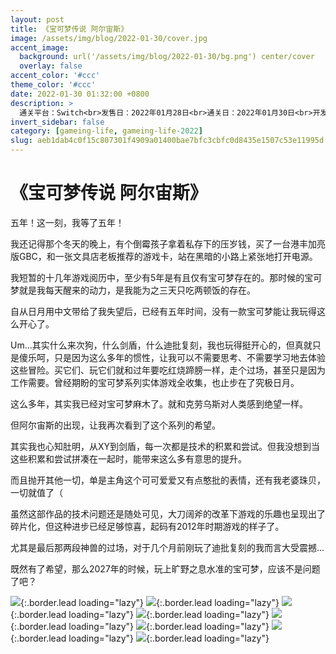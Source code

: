 ```yaml
---
layout: post
title: 《宝可梦传说 阿尔宙斯》
image: /assets/img/blog/2022-01-30/cover.jpg
accent_image: 
  background: url('/assets/img/blog/2022-01-30/bg.png') center/cover
  overlay: false
accent_color: '#ccc'
theme_color: '#ccc'
date: 2022-01-30 01:32:00 +0800
description: >
  通关平台：Switch<br>发售日：2022年01月28日<br>通关日：2022年01月30日<br>开发商：GameFreak<br>发行商：Nintendo
invert_sidebar: false
category: [gameing-life, gameing-life-2022]
slug: aeb1dab4c0f15c807301f4909a01400bae7bfc3cbfc0d8435e1507c53e11995d
---
```


# 《宝可梦传说 阿尔宙斯》

五年！这一刻，我等了五年！

我还记得那个冬天的晚上，有个倒霉孩子拿着私存下的压岁钱，买了一台港丰加亮版GBC，和一张文具店老板推荐的游戏卡，站在黑暗的小路上紧张地打开电源。

我短暂的十几年游戏阅历中，至少有5年是有且仅有宝可梦存在的。那时候的宝可梦就是我每天醒来的动力，是我能为之三天只吃两顿饭的存在。

自从日月用中文带给了我失望后，已经有五年时间，没有一款宝可梦能让我玩得这么开心了。

Um...其实什么来次狗，什么剑盾，什么迪批复刻，我也玩得挺开心的，但真就只是傻乐呵，只是因为这么多年的惯性，让我可以不需要思考、不需要学习地去体验这些冒险。买它们、玩它们就和过年要吃红烧蹄膀一样，走个过场，甚至只是因为工作需要。曾经期盼的宝可梦系列实体游戏全收集，也止步在了究极日月。

这么多年，其实我已经对宝可梦麻木了。就和克劳乌斯对人类感到绝望一样。

但阿尔宙斯的出现，让我再次看到了这个系列的希望。

其实我也心知肚明，从XY到剑盾，每一次都是技术的积累和尝试。但我没想到当这些积累和尝试拼凑在一起时，能带来这么多有意思的提升。

而且抛开其他一切，单是主角这个可可爱爱又有点憨批的表情，还有我老婆珠贝，一切就值了（

虽然这部作品的技术问题还是随处可见，大刀阔斧的改革下游戏的乐趣也呈现出了碎片化，但这种进步已经足够惊喜，起码有2012年时期游戏的样子了。

尤其是最后那两段神兽的过场，对于几个月前刚玩了迪批复刻的我而言大受震撼...

既然有了希望，那么2027年的时候，玩上旷野之息水准的宝可梦，应该不是问题了吧？

![](/assets/img/blog/2022-01-30/1.png){:.border.lead loading="lazy"}
![](/assets/img/blog/2022-01-30/2.png){:.border.lead loading="lazy"}
![](/assets/img/blog/2022-01-30/3.png){:.border.lead loading="lazy"}
![](/assets/img/blog/2022-01-30/4.png){:.border.lead loading="lazy"}
![](/assets/img/blog/2022-01-30/5.png){:.border.lead loading="lazy"}
![](/assets/img/blog/2022-01-30/6.png){:.border.lead loading="lazy"}
![](/assets/img/blog/2022-01-30/7.png){:.border.lead loading="lazy"}
![](/assets/img/blog/2022-01-30/8.png){:.border.lead loading="lazy"}

